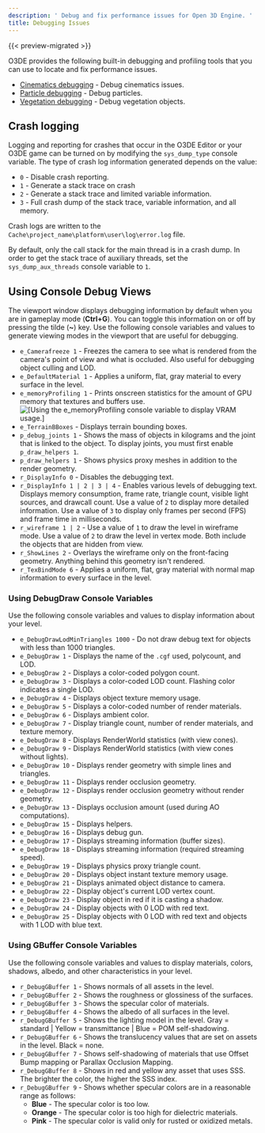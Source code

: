 ```yaml
---
description: ' Debug and fix performance issues for Open 3D Engine. '
title: Debugging Issues
---
```


{{< preview-migrated >}}

O3DE provides the following built\-in debugging and profiling tools that you can use to locate and fix performance issues.
+ [Cinematics debugging](/docs/user-guide/visualization/cinematics/debugging.md) - Debug cinematics issues.
+ [Particle debugging](/docs/userguide/particles/debugging.md) - Debug particles.
+ [Vegetation debugging](/docs/userguide/vegetation/debugging.md) - Debug vegetation objects.

## Crash logging 

 Logging and reporting for crashes that occur in the O3DE Editor or your O3DE game can be turned on by modifying the `sys_dump_type` console variable. The type of crash log information generated depends on the value:
+ `0` - Disable crash reporting.
+ `1` - Generate a stack trace on crash
+ `2` - Generate a stack trace and limited variable information.
+ `3` - Full crash dump of the stack trace, variable information, and all memory.

 Crash logs are written to the `Cache\project_name\platform\user\log\error.log` file.

 By default, only the call stack for the main thread is in a crash dump. In order to get the stack trace of auxiliary threads, set the `sys_dump_aux_threads` console variable to `1`.

## Using Console Debug Views 

The viewport window displays debugging information by default when you are in gameplay mode (**Ctrl+G**). You can toggle this information on or off by pressing the tilde (**\~**) key. Use the following console variables and values to generate viewing modes in the viewport that are useful for debugging.
+ `e_Camerafreeze 1` - Freezes the camera to see what is rendered from the camera's point of view and what is occluded. Also useful for debugging object culling and LOD.
+ `e_DefaultMaterial 1` - Applies a uniform, flat, gray material to every surface in the level.
+ `e_memoryProfiling 1` - Prints onscreen statistics for the amount of GPU memory that textures and buffers use.
![\[Using the e_memoryProfiling console variable to display VRAM usage.\]](/images/user-guide/debugging-debug-views-vram-usage.png)
+ `e_TerrainBBoxes` - Displays terrain bounding boxes.
+ `p_debug_joints 1` - Shows the mass of objects in kilograms and the joint that is linked to the object. To display joints, you must first enable `p_draw_helpers 1`.
+ `p_draw_helpers 1` - Shows physics proxy meshes in addition to the render geometry.
+ `r_DisplayInfo 0` - Disables the debugging text.
+ `r_DisplayInfo 1 | 2 | 3 | 4` - Enables various levels of debugging text. Displays memory consumption, frame rate, triangle count, visible light sources, and drawcall count. Use a value of `2` to display more detailed information. Use a value of `3` to display only frames per second (FPS) and frame time in milliseconds.
+ `r_wireframe 1 | 2` - Use a value of `1` to draw the level in wireframe mode. Use a value of `2` to draw the level in vertex mode. Both include the objects that are hidden from view.
+ `r_ShowLines 2` - Overlays the wireframe only on the front\-facing geometry. Anything behind this geometry isn't rendered.
+ `r_TexBindMode 6` - Applies a uniform, flat, gray material with normal map information to every surface in the level.

### Using DebugDraw Console Variables 

Use the following console variables and values to display information about your level.
+ `e_DebugDrawLodMinTriangles 1000` - Do not draw debug text for objects with less than 1000 triangles.
+ `e_DebugDraw 1` - Displays the name of the `.cgf` used, polycount, and LOD.
+ `e_DebugDraw 2` - Displays a color\-coded polygon count.
+ `e_DebugDraw 3` - Displays a color\-coded LOD count. Flashing color indicates a single LOD.
+ `e_DebugDraw 4` - Displays object texture memory usage.
+ `e_DebugDraw 5` - Displays a color\-coded number of render materials.
+ `e_DebugDraw 6` - Displays ambient color.
+ `e_DebugDraw 7` - Display triangle count, number of render materials, and texture memory.
+ `e_DebugDraw 8` - Displays RenderWorld statistics (with view cones).
+ `e_DebugDraw 9` - Displays RenderWorld statistics (with view cones without lights).
+ `e_DebugDraw 10` - Displays render geometry with simple lines and triangles.
+ `e_DebugDraw 11` - Displays render occlusion geometry.
+ `e_DebugDraw 12` - Displays render occlusion geometry without render geometry.
+ `e_DebugDraw 13` - Displays occlusion amount (used during AO computations).
+ `e_DebugDraw 15` - Displays helpers.
+ `e_DebugDraw 16` - Displays debug gun.
+ `e_DebugDraw 17` - Displays streaming information (buffer sizes).
+ `e_DebugDraw 18` - Displays streaming information (required streaming speed).
+ `e_DebugDraw 19` - Displays physics proxy triangle count.
+ `e_DebugDraw 20` - Displays object instant texture memory usage.
+ `e_DebugDraw 21` - Displays animated object distance to camera.
+ `e_DebugDraw 22` - Display object's current LOD vertex count.
+ `e_DebugDraw 23` - Display object in red if it is casting a shadow.
+ `e_DebugDraw 24` - Display objects with 0 LOD with red text.
+ `e_DebugDraw 25` - Display objects with 0 LOD with red text and objects with 1 LOD with blue text.

### Using GBuffer Console Variables 

Use the following console variables and values to display materials, colors, shadows, albedo, and other characteristics in your level.
+ `r_DebugGBuffer 1` - Shows normals of all assets in the level.
+ `r_DebugGBuffer 2` - Shows the roughness or glossiness of the surfaces.
+ `r_DebugGBuffer 3` - Shows the specular color of materials.
+ `r_DebugGBuffer 4` - Shows the albedo of all surfaces in the level.
+ `r_DebugGBuffer 5` - Shows the lighting model in the level. Gray = standard \| Yellow = transmittance \| Blue = POM self\-shadowing.
+ `r_DebugGBuffer 6` - Shows the translucency values that are set on assets in the level. Black = none.
+ `r_DebugGBuffer 7` - Shows self\-shadowing of materials that use Offset Bump mapping or Parallax Occlusion Mapping.
+ `r_DebugGBuffer 8` - Shows in red and yellow any asset that uses SSS. The brighter the color, the higher the SSS index.
+ `r_DebugGBuffer 9` - Shows whether specular colors are in a reasonable range as follows:
  + **Blue** - The specular color is too low.
  + **Orange** - The specular color is too high for dielectric materials.
  + **Pink** - The specular color is valid only for rusted or oxidized metals.
